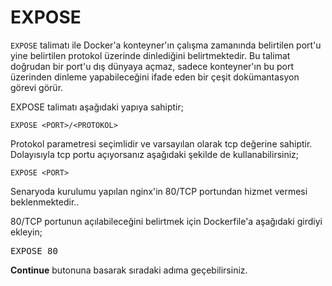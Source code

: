 # EXPOSE

`EXPOSE` talimatı ile Docker'a konteyner'ın çalışma zamanında belirtilen port'u yine belirtilen protokol üzerinde dinlediğini belirtmektedir. Bu talimat doğrudan bir port'u dış dünyaya açmaz, sadece konteyner'ın bu port üzerinden dinleme yapabileceğini ifade eden bir çeşit dokümantasyon görevi görür.

EXPOSE talimatı aşağıdaki yapıya sahiptir;

`EXPOSE <PORT>/<PROTOKOL>`

Protokol parametresi seçimlidir ve varsayılan olarak tcp değerine sahiptir. Dolayısıyla tcp portu açıyorsanız aşağıdaki şekilde de kullanabilirsiniz;

`EXPOSE <PORT>`

Senaryoda kurulumu yapılan nginx'in 80/TCP portundan hizmet vermesi beklenmektedir.. 

80/TCP portunun açılabileceğini belirtmek için Dockerfile'a aşağıdaki girdiyi ekleyin;

<pre class="file" data-filename="dockerfile" data-target="append">EXPOSE 80
</pre>

**Continue** butonuna basarak sıradaki adıma geçebilirsiniz.